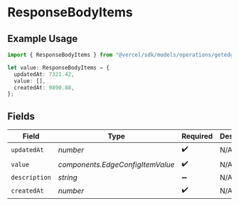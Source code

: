 # ResponseBodyItems

## Example Usage

```typescript
import { ResponseBodyItems } from "@vercel/sdk/models/operations/getedgeconfigbackup.js";

let value: ResponseBodyItems = {
  updatedAt: 7321.42,
  value: [],
  createdAt: 9890.88,
};
```

## Fields

| Field                            | Type                             | Required                         | Description                      |
| -------------------------------- | -------------------------------- | -------------------------------- | -------------------------------- |
| `updatedAt`                      | *number*                         | :heavy_check_mark:               | N/A                              |
| `value`                          | *components.EdgeConfigItemValue* | :heavy_check_mark:               | N/A                              |
| `description`                    | *string*                         | :heavy_minus_sign:               | N/A                              |
| `createdAt`                      | *number*                         | :heavy_check_mark:               | N/A                              |